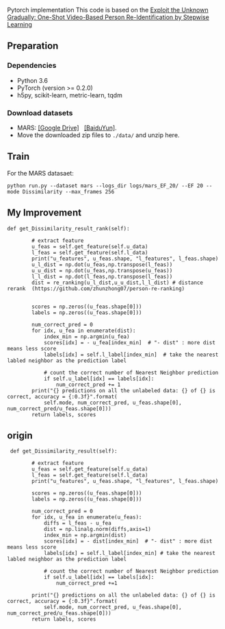 Pytorch implementation 
This code is based on the [Exploit the Unknown Gradually: One-Shot Video-Based Person Re-Identification by Stepwise Learning](https://github.com/Yu-Wu/Exploit-Unknown-Gradually)

## Preparation
### Dependencies
- Python 3.6
- PyTorch (version >= 0.2.0)
- h5py, scikit-learn, metric-learn, tqdm

### Download datasets 
- MARS: [[Google Drive]](https://drive.google.com/open?id=1m6yLgtQdhb6pLCcb6_m7sj0LLBRvkDW0)   [[BaiduYun]](https://pan.baidu.com/s/1mByTdvXFsmobXOXBEkIWFw).
- Move the downloaded zip files to `./data/` and unzip here.


## Train

For the MARS datasaet:
```
python run.py --dataset mars --logs_dir logs/mars_EF_20/ --EF 20 --mode Dissimilarity --max_frames 256

```

## My Improvement
```
def get_Dissimilarity_result_rank(self):

        # extract feature
        u_feas = self.get_feature(self.u_data)
        l_feas = self.get_feature(self.l_data)
        print("u_features", u_feas.shape, "l_features", l_feas.shape)
        u_l_dist = np.dot(u_feas,np.transpose(l_feas))
        u_u_dist = np.dot(u_feas,np.transpose(u_feas))
        l_l_dist = np.dot(l_feas,np.transpose(l_feas))
        dist = re_ranking(u_l_dist,u_u_dist,l_l_dist) # distance rerank  (https://github.com/zhunzhong07/person-re-ranking)


        scores = np.zeros((u_feas.shape[0]))
        labels = np.zeros((u_feas.shape[0]))

        num_correct_pred = 0
        for idx, u_fea in enumerate(dist):
            index_min = np.argmin(u_fea)
            scores[idx] = - u_fea[index_min]  # "- dist" : more dist means less score
            labels[idx] = self.l_label[index_min]  # take the nearest labled neighbor as the prediction label

            # count the correct number of Nearest Neighbor prediction
            if self.u_label[idx] == labels[idx]:
                num_correct_pred += 1
        print("{} predictions on all the unlabeled data: {} of {} is correct, accuracy = {:0.3f}".format(
            self.mode, num_correct_pred, u_feas.shape[0], num_correct_pred/u_feas.shape[0]))
        return labels, scores

```

## origin

```
 def get_Dissimilarity_result(self):

        # extract feature 
        u_feas = self.get_feature(self.u_data)
        l_feas = self.get_feature(self.l_data)
        print("u_features", u_feas.shape, "l_features", l_feas.shape)

        scores = np.zeros((u_feas.shape[0]))
        labels = np.zeros((u_feas.shape[0]))

        num_correct_pred = 0
        for idx, u_fea in enumerate(u_feas):
            diffs = l_feas - u_fea
            dist = np.linalg.norm(diffs,axis=1)
            index_min = np.argmin(dist)
            scores[idx] = - dist[index_min]  # "- dist" : more dist means less score
            labels[idx] = self.l_label[index_min] # take the nearest labled neighbor as the prediction label

            # count the correct number of Nearest Neighbor prediction
            if self.u_label[idx] == labels[idx]:
                num_correct_pred +=1

        print("{} predictions on all the unlabeled data: {} of {} is correct, accuracy = {:0.3f}".format(
            self.mode, num_correct_pred, u_feas.shape[0], num_correct_pred/u_feas.shape[0]))
        return labels, scores

```


